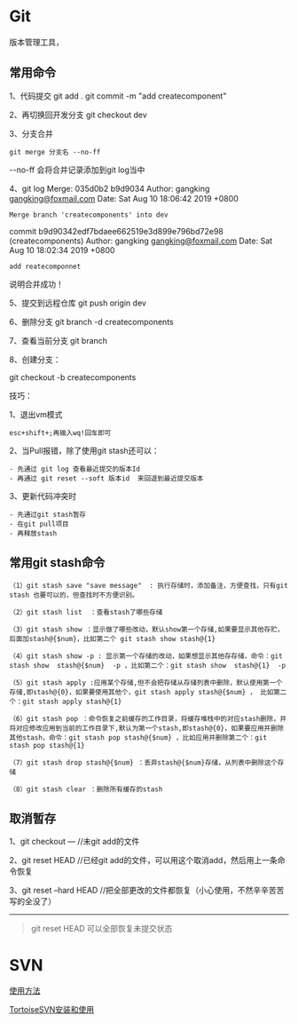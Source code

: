 # Git

版本管理工具，

## 常用命令

1、代码提交
git add .
git commit -m "add createcomponent"



2、再切换回开发分支
git checkout dev



3、分支合并
```
git merge 分支名 --no-ff
```
--no-ff 会将合并记录添加到git log当中



4、git log
Merge: 035d0b2 b9d9034
Author: gangking <gangking@foxmail.com>
Date:   Sat Aug 10 18:06:42 2019 +0800

    Merge branch 'createcomponents' into dev

commit b9d90342edf7bdaee662519e3d899e796bd72e98 (createcomponents)
Author: gangking <gangking@foxmail.com>
Date:   Sat Aug 10 18:02:34 2019 +0800

    add reatecomponnet
说明合并成功！

5、提交到远程仓库
git push origin dev



6、删除分支
git branch -d createcomponents



7、查看当前分支
git branch



8、创建分支：

git checkout -b createcomponents



技巧：

1、退出vm模式

```
esc+shift+;再输入wq!回车即可
```

2、当Pull报错，除了使用git stash还可以：

```
- 先通过 git log 查看最近提交的版本Id
- 再通过 git reset --soft 版本id  来回退到最近提交版本
```

3、更新代码冲突时

```
- 先通过git stash暂存
- 在git pull项目
- 再释放stash 
```



## 常用git stash命令

```
（1）git stash save "save message"  : 执行存储时，添加备注，方便查找，只有git stash 也要可以的，但查找时不方便识别。

（2）git stash list  ：查看stash了哪些存储

（3）git stash show ：显示做了哪些改动，默认show第一个存储,如果要显示其他存贮，后面加stash@{$num}，比如第二个 git stash show stash@{1}

（4）git stash show -p : 显示第一个存储的改动，如果想显示其他存存储，命令：git stash show  stash@{$num}  -p ，比如第二个：git stash show  stash@{1}  -p

（5）git stash apply :应用某个存储,但不会把存储从存储列表中删除，默认使用第一个存储,即stash@{0}，如果要使用其他个，git stash apply stash@{$num} ， 比如第二个：git stash apply stash@{1} 

（6）git stash pop ：命令恢复之前缓存的工作目录，将缓存堆栈中的对应stash删除，并将对应修改应用到当前的工作目录下,默认为第一个stash,即stash@{0}，如果要应用并删除其他stash，命令：git stash pop stash@{$num} ，比如应用并删除第二个：git stash pop stash@{1}

（7）git stash drop stash@{$num} ：丢弃stash@{$num}存储，从列表中删除这个存储

（8）git stash clear ：删除所有缓存的stash
```



## 取消暂存

1、git checkout — //未git add的文件

2、git reset HEAD //已经git add的文件，可以用这个取消add，然后用上一条命令恢复

3、git reset –hard HEAD //把全部更改的文件都恢复（小心使用，不然辛辛苦苦写的全没了）

------

> git reset HEAD 可以全部恢复未提交状态

 

 

 



# SVN

[使用方法](https://jingyan.baidu.com/article/6c67b1d6f524d52787bb1ef3.html)

[TortoiseSVN安装和使用](https://www.cnblogs.com/lijingbo/p/9116717.html)

